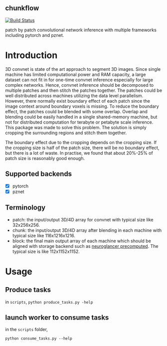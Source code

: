 chunkflow 
----------------------
[![Build Status](https://travis-ci.org/seung-lab/chunkflow.svg?branch=master)](https://travis-ci.org/seung-lab/chunkflow)

patch by patch convolutional network inference with multiple frameworks including pytorch and pznet. 

# Introduction
3D convnet is state of the art approach to segment 3D images. Since single machine has limited computational power and RAM capacity, a large dataset can not fit in for one-time convnet inference especially for large complex networks. Hence, convnet inference should be decomposed to multiple patches and then stitch the patches together. The patches could be well distributed across machines utilizing the data level parallelism. However, there normally exist boundary effect of each patch since the image context around boundary voxels is missing. To reduce the boundary effect, the patches could be blended with some overlap. Overlap and blending could be easily handled in a single shared-memory machine, but not for distributed computation for terabyte or petabyte scale inference. This package was made to solve this problem. The solution is simply cropping the surrounding regions and stitch them together. 

The boundary effect due to the cropping depends on the cropping size. If the cropping size is half of the patch size, there will be no boundary effect, but there is a lot of waste. In practise, we found that about 20%-25% of patch size is reasonably good enough. 

## Supported backends 
- [x] pytorch 
- [x] pznet 

## Terminology
- patch: the input/output 3D/4D array for convnet with typical size like 32x256x256.
- chunk: the input/output 3D/4D array after blending in each machine with typical size like 116x1216x1216.
- block: the final main output array of each machine which should be aligned with storage backend such as [neuroglancer precomputed](https://github.com/google/neuroglancer/tree/master/src/neuroglancer/datasource/precomputed). The typical size is like 112x1152x1152.

# Usage

## Produce tasks
in `scripts`, 
`python produce_tasks.py -help`

## launch worker to consume tasks  
in the `scripts` folder,

`python consume_tasks.py --help`


